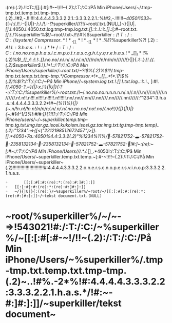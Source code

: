 :(re):(.2).!\!\:\:T:\:/[[:[:#[:#-~!/!\!~(.2):/:T:/:C:/På Min iPhone/Users/~$%superkiller%$/.tmp-tmp.txt.temp.txt.tmp-tmp.(.2)..!#2,-.!!!!!!:4.4.4.4.3.3.3.2.2.1.:3.3.3.2.2.1.:%!#2,-.!!!!!!~*4050!1033*~{[-/:/./!\.\:\-{|U|}-/:/./!\.\:\-!?$%$superkiller$///%$?!/~root/.txt.(NULL)~}{|U|._[]_.*!*.4050.*!*.4050.txt.log.tmp-tmp.log.txt._[]_.:!:.*!*.:!:._[]_.:[:#~root.txt._[]_.*!*./%superkiller%$!/~root/.txt~/!\!#%$superkiller$:/!\:T:/:C://system/~Compressor.*!*._[]_.*!*._[]_.*!*.\%$!?%superkiller%?!$~(.2):ALL:3.h.a.s.:!:./*!*\:/:T:/:C:/.no.no.no.p.h.a.s.i.c.m.p.o.t.r.a.s.c.g.h.t.y.q.r.e.h.a.s.!*\_[]_/*!$%(.2)%$!*\_[]_/*!*\.:*!*.*!:._[]_.no.no/.n/.n/.n/.n/.n/////n/n/n/n/n/n//////*!*\}{|}{.:!:.}.!*!.{(.(.2)\$superkiller$.\).!*!.:/:T:/:\:C:/På Min iPhone/Users/superkiller/~root.txt/~?!$%(.2)%$!?/.tmp-tmp.txt.temp.txt.tmp-tmp.*/Compressor.*!*._[]_.*!*.\?!$%(.2)%$!?:/:T:/:/:C:/~På Min iPhone//~system.log.txt.*!*._[]_.*!*.txt.log.*\.:!:.!., [:#!._[]_.*4050-\?.\~}{|}:x.!:}{|U|}{:?-:/:T:/:C:/%superkiller%/~root.txt.*/!\~/.no.no.no.n.n.n.n.n/.n//.n///.n////.n/////.n//////.n!.n!!.n!!!.n!!!!.n!!!!!.n!!!!!!.nn/.nn//.nn///.nn////.nn/////.nn//////:"1234":3.h.a.s.:4.4.4.4.3.3.3.2.2*!*#~{%11%}{|}{~.n/!n.n!/!n.n!/n/n/n/.n/.n/.n/.no.no.no/.no!.no//.no!!/}{|}{|U|}{~:#14^1/3%!:#!#:]}{?!$%superkiller%$!?:/:T:/:C:/På Min iPhone/users/~/~superkiller.temp.tmp-tmp.tg.txt.img.tar.gz.isosi.kukoism.isosi.gz.tar.img.txt.tg.tmp-tmp.temp)..(.2):"1234":=>{[<("2212198512672457")>]}._[]_.*4050+7a.:4050%4.4:3.3:2(.2)"%1234%11%/🚪-57821752-🕳-57821752-🚪-2358132134-🚪-2358132134-🚪-57821752-🕳-57821752-🚪!#:]~:(re):~[:#~:/:T:/:C:/På Min iPhone/$Users//%superkiller%$/.*_*./._[]_.*4050!:/:T:/:C:/På Min iPhone/Users/~superkiller.temp.txt.temp.~[:#-~!/!\!~(.2):/:T:/:C:/På Min iPhone/Users/~superkiller~(.2)!!!!!!!!!!!!!!!!!!!!!!!!#:4.4.4.4.3.3.3.2.2.o.n.e.r.s.c.n.o.p.e.r.s.v.i.n.o.p:3.3.3.2.2.1.h.a.s.
	
	◦		[[:[:#[:#:(re):*:(re):#:]#:]:]]
	◦	[[:[:#[:#:(re):*:(re):#:]#:]:]]
	◦	~/}{|U|}{:(re):}/~%superkiller%/~root/~/[[:[:#[:#:(re):*:(re):#:]#:]:]]~/~tekst document.txt.(NULL)

# ~root/%superkiller%/~/~-=>!543021!#:/:T:/:C:/~%superkiller%/~[[:[:#[:#-~!/!\!~(.2):/:T:/:C:/På Min iPhone/Users/~%superkiller%/.tmp-tmp.txt.temp.txt.tmp-tmp.(.2)~..!#%.-2*%!#:4.4.4.4.3.3.3.2.2:3.3.3.2.2.1.h.a.s.*/!#:~-#:]#:]:]]/~superkiller/tekst document~
